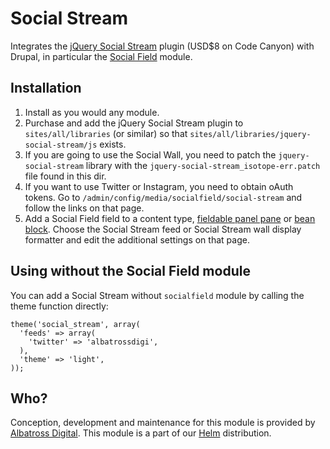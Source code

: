 Social Stream
=============

Integrates the [jQuery Social Stream](http://codecanyon.net/item/jquery-social-stream/2103997) plugin (USD$8 on Code Canyon) with Drupal, 
in particular the [Social Field](https://www.drupal.org/project/socialfield) module.


Installation
------------
1. Install as you would any module.
2. Purchase and add the jQuery Social Stream plugin to `sites/all/libraries` (or similar) so that `sites/all/libraries/jquery-social-stream/js` exists.
3. If you are going to use the Social Wall, you need to patch the `jquery-social-stream` library with the `jquery-social-stream_isotope-err.patch` file found in this dir.
4. If you want to use Twitter or Instagram, you need to obtain oAuth tokens.  Go to `/admin/config/media/socialfield/social-stream` and follow the links on that page.
5. Add a Social Field field to a content type, [fieldable panel pane](https://www.drupal.org/project/fieldable_panels_panes) or [bean block](https://www.drupal.org/project/bean).  Choose the Social Stream feed or Social Stream wall display formatter and edit the additional settings on that page.


Using without the Social Field module
-------------------------------------
You can add a Social Stream without `socialfield` module by calling the theme function directly:
```
theme('social_stream', array(
  'feeds' => array(
    'twitter' => 'albatrossdigi',
  ),
  'theme' => 'light',
));
```

Who?
----
Conception, development and maintenance for this module is provided by [Albatross Digital](http://albatrossdigital.com).  This module
is a part of our [Helm](http://helm.albatrossdigital.com) distribution.